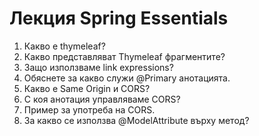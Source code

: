 # Лекция Spring Essentials

1. Какво е thymeleaf?
2. Какво представляват Thymeleaf фрагментите?
3. Защо използваме link expressions?
4. Обяснете за какво служи @Primary анотацията.
5. Какво е Same Origin и CORS?
6. С коя анотация управляваме CORS?
7. Пример за употреба на CORS.
8. За какво се използва @ModelAttribute върху метод?